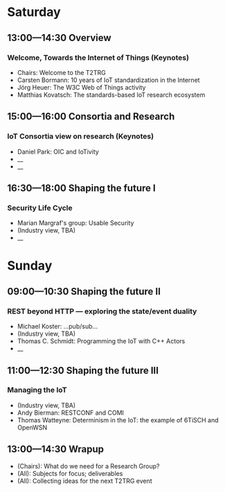 # Saturday

## 13:00—14:30 Overview

### Welcome, Towards the Internet of Things (Keynotes)

* Chairs: Welcome to the T2TRG
* Carsten Bormann: 10 years of IoT standardization in the Internet
* Jörg Heuer: The W3C Web of Things activity
* Matthias Kovatsch: The standards-based IoT research ecosystem

## 15:00—16:00 Consortia and Research

### IoT Consortia view on research (Keynotes)

* Daniel Park: OIC and IoTivity
* __
* __

## 16:30—18:00 Shaping the future I

### Security Life Cycle

* Marian Margraf's group: Usable Security
* (Industry view, TBA)
* __

# Sunday

## 09:00—10:30 Shaping the future II

### REST beyond HTTP — exploring the state/event duality

* Michael Koster: ...pub/sub...
* (Industry view, TBA)
* Thomas C. Schmidt: Programming the IoT with C++ Actors
* __

## 11:00—12:30 Shaping the future III

### Managing the IoT

* (Industry view, TBA)
* Andy Bierman: RESTCONF and COMI
* Thomas Watteyne: Determinism in the IoT: the example of 6TiSCH and OpenWSN

## 13:00—14:30 Wrapup

* (Chairs): What do we need for a Research Group?
* (All): Subjects for focus; deliverables
* (All): Collecting ideas for the next T2TRG event
